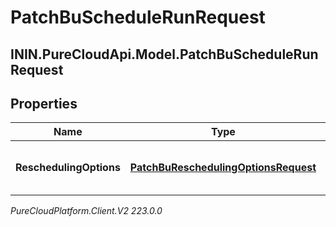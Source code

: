 # PatchBuScheduleRunRequest

## ININ.PureCloudApi.Model.PatchBuScheduleRunRequest

## Properties

|Name | Type | Description | Notes|
|------------ | ------------- | ------------- | -------------|
| **ReschedulingOptions** | [**PatchBuReschedulingOptionsRequest**](PatchBuReschedulingOptionsRequest) | The rescheduling options to update | [optional] |



_PureCloudPlatform.Client.V2 223.0.0_
